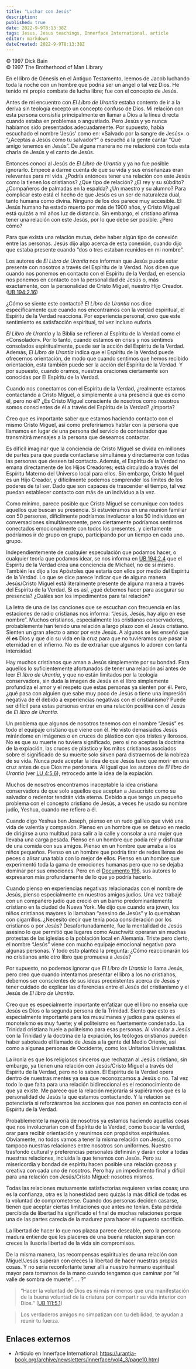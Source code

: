 ```yaml
---
title: "Luchar con Jesús"
description: 
published: true
date: 2022-9-9T8:13:38Z
tags: Jesus, Jesus teachings, Innerface International, article
editor: markdown
dateCreated: 2022-9-9T8:13:38Z
---
```


<p class="v-card v-sheet theme--light grey lighten-3 px-2">© 1997 Dick Bain<br>© 1997 The Brotherhood of Man Library</p>

En el libro de Génesis en el Antiguo Testamento, leemos de Jacob luchando toda la noche con un hombre que podría ser un ángel o tal vez Dios. He tenido mi propio combate de lucha libre; fue con el concepto de Jesús.

Antes de mi encuentro con _El Libro de Urantia_ estaba contento de ir a la deriva sin teología excepto un concepto confuso de Dios. Mi relación con esta persona consistía principalmente en llamar a Dios a la línea directa cuando estaba en problemas o angustiado. Pero Jesús y yo nunca habíamos sido presentados adecuadamente. Por supuesto, había escuchado el nombre ‘Jesús’ como en: «Salvado por la sangre de Jesús». o “¿Aceptas a Jesús como tu salvador?” o escuchó a la gente cantar “Qué amigo tenemos en Jesús”. De alguna manera no me relacioné con toda esta charla de Jesús y el canto de Jesús.

Entonces conocí al Jesús de _El Libro de Urantia_ y ya no fue posible ignorarlo. Empecé a darme cuenta de que su vida y sus enseñanzas eran relevantes para mi vida. ¿Podría entonces tener una relación con este Jesús como la tienen los cristianos? ¿Que tipo de relación? ¿El rey y su súbdito? ¿Compañeros de palmadas en la espalda? ¿Un maestro y su alumno? Para complicar esto está el hecho de que Jesús es un ser de naturaleza dual, tanto humana como divina. Ninguno de los dos parece muy accesible. El Jesús humano ha estado muerto por más de 1900 años, y Cristo Miguel está quizás a mil años luz de distancia. Sin embargo, el cristiano afirma tener una relación con este Jesús, por lo que debe ser posible. ¿Pero cómo?

Para que exista una relación mutua, debe haber algún tipo de conexión entre las personas. Jesús dijo algo acerca de esta conexión, cuando dijo que estaba presente cuando “dos o tres estaban reunidos en mi nombre”.

Los autores de _El Libro de Urantia_ nos informan que Jesús puede estar presente con nosotros a través del Espíritu de la Verdad. Nos dicen que cuando nos ponemos en contacto con el Espíritu de la Verdad, en esencia nos ponemos en contacto con la personalidad de Jesús o, más exactamente, con la personalidad de Cristo Miguel, nuestro Hijo Creador. ([UB 194:2.16](/es/El_Libro_de_Urantia/194#p2_16))

¿Cómo se siente este contacto? _El Libro de Urantia_ nos dice específicamente que cuando nos encontramos con la verdad espiritual, el Espíritu de la Verdad reacciona. Por experiencia personal, creo que este sentimiento es satisfacción espiritual, tal vez incluso euforia.

_El Libro de Urantia_ y la Biblia se refieren al Espíritu de la Verdad como el «Consolador». Por lo tanto, cuando estamos en crisis y nos sentimos consolados espiritualmente, puede ser la acción del Espíritu de la Verdad. Además, _El Libro de Urantia_ indica que el Espíritu de la Verdad puede ofrecernos orientación, de modo que cuando sentimos que hemos recibido orientación, esta también puede ser la acción del Espíritu de la Verdad. Y por supuesto, cuando oramos, nuestras oraciones ciertamente son conocidas por El Espíritu de la Verdad.

Cuando nos conectamos con el Espíritu de la Verdad, ¿realmente estamos contactando a Cristo Miguel, o simplemente a una presencia que es como él, pero no él? ¿Es Cristo Miguel consciente de nosotros como nosotros somos conscientes de él a través del Espíritu de la Verdad? ¿Importa?

Creo que es importante saber que estamos haciendo contacto con el mismo Cristo Miguel, así como preferiríamos hablar con la persona que llamamos en lugar de una persona del servicio de contestador que transmitirá mensajes a la persona que deseamos contactar.

Es difícil imaginar que la conciencia de Cristo Miguel se divida en millones de partes para que pueda contactarse simultánea y directamente con todas las personas que deseen tal contacto. Además, el Espíritu de la Verdad no emana directamente de los Hijos Creadores; está circulado a través del Espíritu Materno del Universo local para ellos. Sin embargo, Cristo Miguel es un Hijo Creador, y difícilmente podemos comprender los límites de los poderes de tal ser. Dado que son capaces de trascender el tiempo, tal vez puedan establecer contacto con más de un individuo a la vez.

Como mínimo, parece posible que Cristo Miguel se comunique con todos aquellos que buscan su presencia. Si estuviéramos en una reunión familiar con 50 personas, difícilmente podríamos involucrar a los 50 individuos en conversaciones simultáneamente, pero ciertamente podríamos sentirnos conectados emocionalmente con todos los presentes, y ciertamente podríamos ir de grupo en grupo, participando por un tiempo en cada uno. grupo.

Independientemente de cualquier especulación que podamos hacer, o cualquier teoría que podamos idear, se nos informa en [UB 194:2.4](/en/The_Urantia_Book/194#p2_4) que el Espíritu de la Verdad crea una conciencia de Michael, no de sí mismo. También les dijo a los Apóstoles que estaría con ellos por medio del Espíritu de la Verdad. Lo que se dice parece indicar que de alguna manera Jesús/Cristo Miguel está literalmente presente de alguna manera a través del Espíritu de la Verdad. Si es así, ¿qué debemos hacer para asegurar su presencia? ¿Cuáles son los impedimentos para tal relación?

La letra de una de las canciones que se escuchan con frecuencia en las estaciones de radio cristianas nos informa: “Jesús, Jesús, hay algo en ese nombre”. Muchos cristianos, especialmente los cristianos conservadores, probablemente han tenido una relación a largo plazo con el Jesús cristiano. Sienten un gran afecto o amor por este Jesús. A algunos se les enseñó que él **es** Dios y que dio su vida en la cruz para que no tuviéramos que pasar la eternidad en el infierno. No es de extrañar que algunos lo adoren con tanta intensidad.

Hay muchos cristianos que aman a Jesús simplemente por su bondad. Para aquellos lo suficientemente afortunados de tener una relación así antes de leer _El libro de Urantia_, y que no están limitados por la teología conservadora, sin duda la imagen de Jesús en el libro simplemente profundiza el amor y el respeto que estas personas ya sienten por él. Pero, ¿qué pasa con alguien que sabe muy poco de Jesús o tiene una impresión negativa de él debido a experiencias negativas con el cristianismo? Puede ser difícil para estas personas entrar en una relación positiva con el Jesús de _El libro de Urantia_.

Un problema que algunos de nosotros tenemos con el nombre “Jesús” es todo el equipaje cristiano que viene con él. He visto demasiados Jesús mirándome en imágenes o en cruces de plástico con ojos tristes y llorosos. No es que su muerte no tuviera significado, pero si no aceptas la doctrina de la expiación, las cruces de plástico y los mitos cristianos asociados sobre el significado de su muerte solo sirven para distraernos de la nobleza de su vida. Nunca pude aceptar la idea de que Jesús tuvo que morir en una cruz antes de que Dios me perdonara. Al igual que los autores de _El libro de Urantia_ (ver [LU 4:5.6](/es/The_Urantia_Book/4#p5_6)), retrocedo ante la idea de la expiación.

Muchos de nosotros encontramos inaceptable la idea cristiana conservadora de que solo aquellos que aceptan a Jesucristo como su salvador o redentor tendrán vida eterna. Debido a que tengo un pequeño problema con el concepto cristiano de Jesús, a veces he usado su nombre judío, Yeshua, cuando me refiero a él.

Cuando digo Yeshua ben Joseph, pienso en un rudo galileo que vivió una vida de valentía y compasión. Pienso en un hombre que se detuvo en medio de dirigirse a una multitud para salir a la calle y consolar a una mujer que llevaba una carga pesada. Pienso en un hombre que podía reír y disfrutar de una comida con sus amigos. Pienso en un hombre que amaba a los niños pequeños. Pienso en un hombre que podría tirar de redes llenas de peces o alisar una tabla con lo mejor de ellos. Pienso en un hombre que experimentó toda la gama de emociones humanas pero que no se dejaba dominar por sus emociones. Pero en el [Documento 196](/en/El_Libro_de_Urantia/196), sus autores lo expresaron más profundamente de lo que yo podría hacerlo.

Cuando pienso en experiencias negativas relacionadas con el nombre de Jesús, pienso especialmente en nuestros amigos judíos. Una vez trabajé con un compañero judío que creció en un barrio predominantemente cristiano en la ciudad de Nueva York. Me dijo que cuando era joven, los niños cristianos mayores lo llamaban “asesino de Jesús” y lo quemaban con cigarrillos. ¿Necesito decir que tenía poca consideración por los cristianos o por Jesús? Desafortunadamente, fue la mentalidad de Jesús asesino lo que permitió que lugares como Auschwitz operaran sin muchas protestas de las iglesias o la población local en Alemania. Triste pero cierto, el nombre “Jesús” viene con mucho equipaje emocional negativo para algunas personas. Y todo esto plantea la pregunta: ¿Cómo reaccionarán los no cristianos ante otro libro que promueva a Jesús?

Por supuesto, no podemos ignorar que _El Libro de Urantia_ lo llama Jesús, pero creo que cuando intentamos presentar el libro a los no cristianos, debemos ser conscientes de sus ideas preexistentes acerca de Jesús y tener cuidado de explicar las diferencias entre el Jesús del cristianismo y el Jesús de _El libro de Urantia_.

Creo que es especialmente importante enfatizar que el libro no enseña que Jesús es Dios o la segunda persona de la Trinidad. Siento que esto es especialmente importante para los musulmanes y judíos para quienes el monoteísmo es muy fuerte; y el politeísmo es fuertemente condenado. La Trinidad cristiana huele a politeísmo para esas personas. Al vincular a Jesús con la Trinidad y la doctrina de la expiación, los teólogos cristianos pueden haber saboteado el llamado de Jesús a la gente del Medio Oriente, así como a algunas personas de Occidente, como los Unitarios Universalistas.

La ironía es que los religiosos sinceros que rechazan al Jesús cristiano, sin embargo, ya tienen una relación con Jesús/Cristo Miguel a través del Espíritu de la Verdad, pero no lo saben. El Espíritu de la Verdad opera dentro de nuestras mentes ya sea que reconozcamos a Jesús o no. Tal vez todo lo que falta para una relación bidireccional es el reconocimiento de que ya existe. Me parece que la relación mejoraría si supiéramos que es la personalidad de Jesús la que estamos contactando. Y la relación se potenciaría si reforzáramos las acciones que nos ponen en contacto con el Espíritu de la Verdad.

Probablemente la mayoría de nosotros ya estamos haciendo aquellas cosas que nos involucrarían con el Espíritu de la Verdad, como buscar la verdad, orar para recibir orientación y reunirnos con propósitos espirituales. Obviamente, no todos vamos a tener la misma relación con Jesús, como tampoco nuestras relaciones entre nosotros son uniformes. Nuestro trasfondo cultural y preferencias personales definirán y darán color a todas nuestras relaciones, incluida la que tenemos con Jesús. Pero su misericordia y bondad de espíritu hacen posible una relación gozosa y creativa con cada uno de nosotros. Pero hay un impedimento final y difícil para una relación con Jesús/Cristo Miguel: nosotros mismos.

Todas las relaciones mutuamente satisfactorias requieren varias cosas; una es la confianza, otra es la honestidad pero quizás la más difícil de todas es la voluntad de comprometerse. Cuando dos personas deciden casarse, tienen que aceptar ciertas limitaciones que antes no tenían. Esta pérdida percibida de libertad ha significado el final de muchas relaciones porque una de las partes carecía de la madurez para hacer el supuesto sacrificio.

La libertad de hacer lo que nos plazca parece deseable, pero la persona madura entiende que los placeres de una buena relación superan con creces la ilusoria libertad de la vida sin compromisos.

De la misma manera, las recompensas espirituales de una relación con Miguel/Jesús superan con creces la libertad de hacer nuestras propias cosas. Y no sería reconfortante tener allí a nuestro hermano espiritual mayor para tomarnos de la mano cuando tengamos que caminar por “el valle de sombra de muerte”. . . ?”

> “Hacer la voluntad de Dios es ni más ni menos que una manifestación de la buena voluntad de la criatura por compartir su vida interior con Dios.” ([UB 111:5.1](/es/El_Libro_de_Urantia/111#p5_1))

> Los verdaderos amigos no simpatizan con tu debilidad, te ayudan a reunir tu fuerza.

## Enlaces externos

- Artículo en Innerface International: https://urantia-book.org/archive/newsletters/innerface/vol4_3/page10.html


